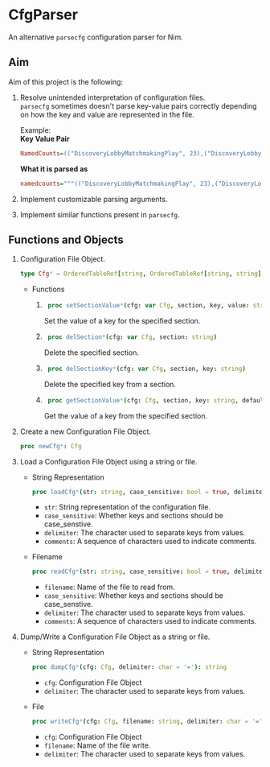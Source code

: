 # CfgParser
An alternative `parsecfg` configuration parser for Nim.

## Aim
Aim of this project is the following:

1. Resolve unintended interpretation of configuration files.   
    `parsecfg` sometimes doesn't parse key-value pairs correctly depending on how the key and value are represented in the file.

    Example:  
    **Key Value Pair**
    ```ini
    NamedCounts=(("DiscoveryLobbyMatchmakingPlay", 23),("DiscoveryLobbyMatchmakingPlay_HotfixVer", 0),("lastfrontendflow_Fortnite", 23),("lastfrontendflow_Fortnite_HotfixVer", 0),("UEnableMultiFactorModal::ShouldShowMFASplashScreen", 23),("UEnableMultiFactorModal::ShouldShowMFASplashScreen_HotfixVer", 0),("FrontendContext:ShouldShowSocialImport", 23),("FrontendContext:ShouldShowSocialImport_HotfixVer", 0))
    ```

    **What it is parsed as**
    ```ini
    namedcounts="""(("DiscoveryLobbyMatchmakingPlay", 23),("DiscoveryLobbyMatchmakingPlay_HotfixVer", 0),("lastfrontendflow_Fortnite", 23),("lastfrontendflow_Fortnite_HotfixVer", 0),("UEnableMultiFactorModal::ShouldShowMFASplashScreen", 23),("UEnableMultiFactorModal::ShouldShowMFASplashScreen_HotfixVer", 0),("FrontendContext:ShouldShowSocialImport", 23),("FrontendContext:ShouldShowSocialImport_HotfixVer", 0))"""
    ```

2. Implement customizable parsing arguments.
3. Implement similar functions present in `parsecfg`.


## Functions and Objects

1. Configuration File Object.
    ```nim
    type Cfg* = OrderedTableRef[string, OrderedTableRef[string, string]]
    ```
    - Functions
        1. ```nim
            proc setSectionValue*(cfg: var Cfg, section, key, value: string)
            ```   
            Set the value of a key for the specified section.
        
        2. ```nim
            proc delSection*(cfg: var Cfg, section: string)
            ```
            Delete the specified section.
        
        3. ```nim
            proc delSectionKey*(cfg: var Cfg, section, key: string)
            ```
            Delete the specified key from a section.
                  
        4. ```nim
            proc getSectionValue*(cfg: Cfg, section, key: string, default: string = "")
            ```
            Get the value of a key from the specified section.

2. Create a new Configuration File Object.
    ```nim
    proc newCfg*: Cfg
    ```

3. Load a Configuration File Object using a string or file.

    - String Representation

        ```nim
        proc loadCfg*(str: string, case_sensitive: bool = true, delimiter: char = '=', comments: openArray[char] = [';']): Cfg
        ```
        - `str`: String representation of the configuration file.
        - `case_sensitive`: Whether keys and sections should be case_senstive.
        - `delimiter`: The character used to separate keys from values.
        - `comments`: A sequence of characters used to indicate comments.
    
    - Filename

        ```nim
        proc readCfg*(str: string, case_sensitive: bool = true, delimiter: char = '=', comments: openArray[char] = [';']): Cfg
        ```
        - `filename`: Name of the file to read from.
        - `case_sensitive`: Whether keys and sections should be case_senstive.
        - `delimiter`: The character used to separate keys from values.
        - `comments`: A sequence of characters used to indicate comments.

4. Dump/Write a Configuration File Object as a string or file.

    - String Representation

        ```nim
        proc dumpCfg*(cfg: Cfg, delimiter: char = '='): string
        ```
        - `cfg`: Configuration File Object
        - `delimiter`: The character used to separate keys from values.
    
    - File

        ```nim
        proc writeCfg*(cfg: Cfg, filename: string, delimiter: char = '=')
        ```
        - `cfg`: Configuration File Object
        - `filename`: Name of the file write.
        - `delimiter`: The character used to separate keys from values.